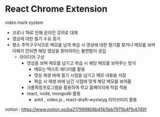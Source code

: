 # React Chrome Extension 
video mark system

- 코로나 19로 인해 온라인 강의로 대체
- 영상에 대한 필기 수요 증가
- 평소 주먹구구식으로 메모를 남겨 복습 시 영상에 대한 필기를 찾거나 메모를 보며 이해가 안되면 해당 영상을 찾아야하는 불편함이 생김
    - 아이디어 구상
        - 영상을 보며 메모를 남기고 복습 시 해당 메모를 보여주는 방식
            - 메모는 텍스트 에디터를 활용
            - 영상 재생 바에 필기 시점을 남기고 메모 내용을 저장
            - 복습 시 재생 바에 남긴 시점에 맞게 해당 메모를 보여줌
        - 크롬확장프로그램을 활용하여 학교 홈페이지에 직접 적용
        - react, node, mongodb 활용
            - antd , video.js , react-draft-wysiwyg 라이브러리 활용

notion : https://www.notion.so/ba217999806b45b5bb7975b4f1b47491


